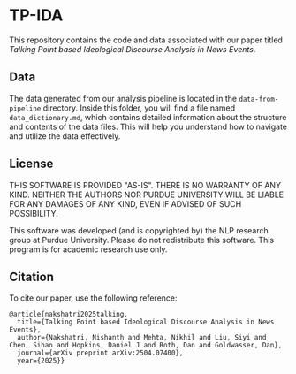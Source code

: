 # TP-IDA
This repository contains the code and data associated with our paper titled *Talking Point based Ideological Discourse Analysis in News Events*.

## Data
The data generated from our analysis pipeline is located in the `data-from-pipeline` directory. Inside this folder, you will find a file named `data_dictionary.md`, which contains detailed information about the structure and contents of the data files. This will help you understand how to navigate and utilize the data effectively.

## License
THIS SOFTWARE IS PROVIDED "AS-IS". THERE IS NO WARRANTY OF ANY KIND. NEITHER THE AUTHORS NOR PURDUE UNIVERSITY WILL BE LIABLE FOR ANY DAMAGES OF ANY KIND, EVEN IF ADVISED OF SUCH POSSIBILITY.

This software was developed (and is copyrighted by) the NLP research group at Purdue University. Please do not redistribute this software. This program is for academic research use only.



## Citation
To cite our paper, use the following reference:
```
@article{nakshatri2025talking,
  title={Talking Point based Ideological Discourse Analysis in News Events},
  author={Nakshatri, Nishanth and Mehta, Nikhil and Liu, Siyi and Chen, Sihao and Hopkins, Daniel J and Roth, Dan and Goldwasser, Dan},
  journal={arXiv preprint arXiv:2504.07400},
  year={2025}}
```
